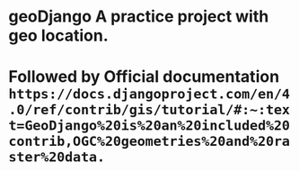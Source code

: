 # geoDjango A practice project with geo location.
# Followed by Official documentation `https://docs.djangoproject.com/en/4.0/ref/contrib/gis/tutorial/#:~:text=GeoDjango%20is%20an%20included%20contrib,OGC%20geometries%20and%20raster%20data.`
